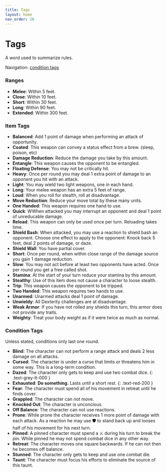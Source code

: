 ```yaml
---
title: Tags
layout: home
nav_order: 20
---
```


# Tags
A word used to summarize rules.

Navigation: [condition tags](#condition-tags)

### Ranges
* **Melee**:  Within 5 feet.
* **Close**:  Within 10 feet.
* **Short**:  Within 30 feet.
* **Long**:  Within 90 feet.
* **Extended**:  Within 300 feet.

### Item Tags

* **Balanced**: Add 1 point of damage when performing an attack of opportunity.
* **Coated**:  This weapon can convey a status effect from a brew.  (sleep, poison, etc)
* **Damage Reduction**:  Reduce the damage you take by this amount.
* **Entangle**:  This weapon causes the opponent to be entangled.
* **Floating Defense**:  You may not be critically hit.
* **Heavy**:  Once per round you may deal 1 extra point of damage to an opponent you hit with an attack.
* **Light**:  You may wield two light weapons, one in each hand.
* **Long**:  Your melee weapon has an extra 5 feet of range.
* **Loud**:  When you roll for stealth, roll at disadvantage.
* **Move Reduction**:  Reduce your move total by these many units.
* **One Handed**:  This weapon requires one hand to use.
* **Quick**:  WWhen attacked you may interrupt an opponent and deal 1 point of unreducable damage.
* **Reload**:  This weapon can only be used once per turn.  Reloading takes time.
* **Shield Bash**:  When attacked, you may use a reaction to shield bash an opponent.  Choose one effect to apply to the opponent:  Knock back 5 feet, deal 2 points of damage, or daze.
* **Shield Wall**:  You have partial cover.
* **Short**:  Once per round, when within close range of the damage source you gain 1 damage reduction.
* **Slow**:  You may not act before at least two opponents have acted. Once per round you get a free called shot.
* **Stamina**:  At the start of your turn reduce your stamina by this amount.
* **Stealthy**:  Use of this item does not cause a character to loose stealth.
* **Trip**:  This weapon causes the opponent to be tripped.
* **Two Handed**:  This weapon requires two hands to use.
* **Unarmed**:  Unarmed attacks deal 1 point of damage.
* **Unwieldy**:  All Dexterity challenges are at disadvantage.
* **Weak Armor**:  If you have not rolled any shields this turn, this armor does not provide any traits.
* **Weighty**:  Treat your body weight as if it were twice as much as normal.

### Condition Tags
Unless stated, conditions only last one round.

* **Blind**:  The character can not perform a range attack and deals 2 less damage on all attacks.
* **Cursed**:  The character is under a curse that limits or threatens him in some way.  This is a long-term condition.
* **Dazed**:  The character only gets to keep and use two combat dice.
{: .text-grey-lt-000 }
* **Exhausted**:  **Do something.**  Lasts until a short rest.
{: .text-red-200 }
* **Fear**:  The character must spend all of his movement in retreat until he finds cover.
* **Grappled**:  The character can not move.
* **Knocked Out**:  The character is unconcious.
* **Off Balance**:  The character can not use reactions.
* **Prone**:  While prone the character receives 1 more point of damage with each attack.  As a reaction he may use 🛡 to stand back up and looses half of his movement for his next turn.
* **Pinned**:  A pinned character must spend a ⚔ during his turn to break the pin.  While pinned he may not spend combat dice in any other way.
* **Retreat**:  The character moves one square backwards.  If he can not then he becomes off balance.
* **Stunned**:  The character only gets to keep and use one combat die.
* **Taunt**:  The character must focus his efforts to eliminate the source of this taunt.
